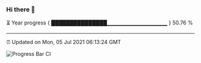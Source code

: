 ### Hi there 👋

⏳ Year progress { ███████████████▁▁▁▁▁▁▁▁▁▁▁▁▁▁▁ } 50.76 %

---

⏰ Updated on Mon, 05 Jul 2021 06:13:24 GMT

![Progress Bar CI](https://github.com/liununu/liununu/workflows/Progress%20Bar%20CI/badge.svg)
